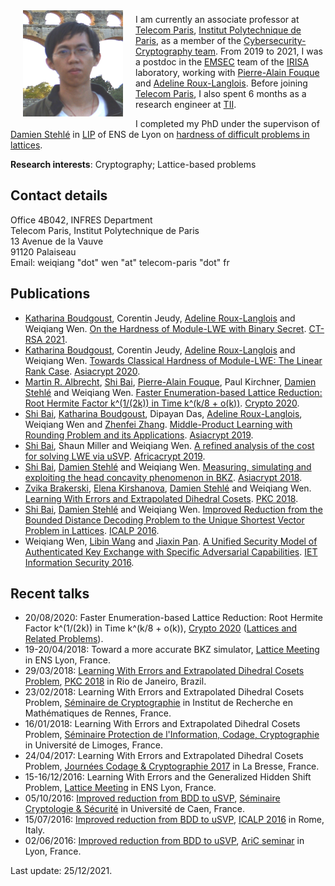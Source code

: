 <img src="./weiqiang.jpg" alt="[Weiqiang Wen]" align="left" vspace="8" hspace="20" width="160" height="170">

I am currently an associate professor at [Telecom Paris](https://www.telecom-paris.fr/), [Institut Polytechnique de Paris](https://www.ip-paris.fr), as a member of the [Cybersecurity-Cryptography team](https://www.telecom-paris.fr/en/research/laboratories/information-processing-and-communication-laboratory-ltci/research-teams/cybersecurity-cryptography-c2). From 2019 to 2021, I was a postdoc in the <a href="https://www.irisa.fr/emsec/?p=presentation">EMSEC</a> team of the <a href="http://www.irisa.fr/">IRISA</a> laboratory,
working with <a href="https://www.di.ens.fr/~fouque/">Pierre-Alain Fouque</a> and <a href="http://people.irisa.fr/Adeline.Roux-Langlois/">Adeline Roux-Langlois</a>. Before joining [Telecom Paris](https://www.telecom-paris.fr/), I also spent 6 months as a research engineer at [TII](https://www.tii.ae).

I completed my PhD under the supervison of [Damien Stehl&eacute;](http://perso.ens-lyon.fr/damien.stehle/) in [LIP](http://www.ens-lyon.fr/LIP) of ENS de Lyon on [hardness of difficult problems in lattices](http://people.irisa.fr/Weiqiang.Wen/thesis.html).

**Research interests**: Cryptography; Lattice-based problems

## Contact details
Office 4B042, INFRES Department  
Telecom Paris, Institut Polytechnique de Paris  
13 Avenue de la Vauve  
91120 Palaiseau  
Email: weiqiang "dot" wen "at" telecom-paris "dot" fr  

## Publications
- [Katharina Boudgoust](https://katinkabou.github.io/), Corentin Jeudy, [Adeline Roux-Langlois](http://people.irisa.fr/Adeline.Roux-Langlois/) and Weiqiang Wen. [On the Hardness of Module-LWE with Binary Secret](https://eprint.iacr.org/2021/265). [CT-RSA 2021](https://sites.google.com/site/ctrsa2021/home).
- [Katharina Boudgoust](https://katinkabou.github.io/), Corentin Jeudy, [Adeline Roux-Langlois](http://people.irisa.fr/Adeline.Roux-Langlois/) and Weiqiang Wen. [Towards Classical Hardness of Module-LWE: The Linear Rank Case](https://eprint.iacr.org/2020/1020). [Asiacrypt 2020](https://asiacrypt.iacr.org/2020/).
- [Martin R. Albrecht](https://malb.io/), [Shi Bai](https://maths-people.anu.edu.au/~bai/), [Pierre-Alain Fouque](https://www.di.ens.fr/~fouque/), Paul Kirchner, [Damien Stehl&eacute;](http://perso.ens-lyon.fr/damien.stehle/) and Weiqiang Wen. [Faster Enumeration-based Lattice Reduction: Root Hermite Factor k^(1/(2k)) in Time k^(k/8 + o(k))](https://eprint.iacr.org/2020/707). [Crypto 2020](https://crypto.iacr.org/2020/).
- [Shi Bai](https://maths-people.anu.edu.au/~bai/), [Katharina Boudgoust](https://katinkabou.github.io/), Dipayan Das, [Adeline Roux-Langlois](http://people.irisa.fr/Adeline.Roux-Langlois/), Weiqiang Wen and [Zhenfei Zhang](https://zhenfeizhang.github.io/). [Middle-Product Learning with Rounding Problem and its Applications](https://eprint.iacr.org/2019/1001). [Asiacrypt 2019](https://asiacrypt.iacr.org/2019/).
- [Shi Bai](https://maths-people.anu.edu.au/~bai/), Shaun Miller and Weiqiang Wen. [A refined analysis of the cost for solving
LWE via uSVP](https://eprint.iacr.org/2019/502). [Africacrypt 2019](http://africacrypt2019.aui.ma/index.php).
- [Shi Bai](https://maths-people.anu.edu.au/~bai/), [Damien Stehl&eacute;](http://perso.ens-lyon.fr/damien.stehle/) and Weiqiang Wen. [Measuring, simulating and exploiting the head concavity phenomenon in BKZ](https://eprint.iacr.org/2018/856). [Asiacrypt 2018](https://pkc.iacr.org/2018/).
- [Zvika Brakerski](http://www.wisdom.weizmann.ac.il/~zvikab/), [Elena Kirshanova](http://perso.ens-lyon.fr/elena.kirshanova/), [Damien Stehl&eacute;](http://perso.ens-lyon.fr/damien.stehle/) and Weiqiang Wen. [Learning With Errors and Extrapolated Dihedral Cosets](https://arxiv.org/abs/1710.08223). [PKC 2018](https://pkc.iacr.org/2018/).
- [Shi Bai](https://maths-people.anu.edu.au/~bai/), [Damien Stehl&eacute;](http://perso.ens-lyon.fr/damien.stehle/) and Weiqiang Wen. [Improved Reduction from the Bounded Distance Decoding Problem to the Unique Shortest Vector Problem in Lattices](http://eprint.iacr.org/2016/753). [ICALP 2016](http://www.easyconferences.eu/icalp2016/).
- Weiqiang Wen, [Libin Wang](https://www.researchgate.net/profile/Libin_Wang6) and [Jiaxin Pan](https://www.ntnu.edu/employees/jiaxin.pan). [A Unified Security Model of Authenticated Key Exchange with Specific Adversarial Capabilities](http://eprint.iacr.org/2013/871). [IET Information Security 2016](http://digital-library.theiet.org/content/journals/10.1049/iet-ifs.2014.0234).

## Recent talks

- 20/08/2020: Faster Enumeration-based Lattice Reduction: Root Hermite Factor k^(1/(2k)) in Time k^(k/8 + o(k)), [Crypto 2020](https://crypto.iacr.org/2020/) ([Lattices and Related Problems](https://crypto.iacr.org/2020/program.php#day-2020-08-20)).
- 19-20/04/2018: Toward a more accurate BKZ simulator, [Lattice Meeting](https://crypto.iacr.org/2020/program.php#day-2020-08-20) in ENS Lyon, France.
- 29/03/2018: [Learning With Errors and Extrapolated Dihedral Cosets Problem](./lweedcp_PKC.pdf), [PKC 2018](https://pkc.iacr.org/2018/) in Rio de Janeiro, Brazil.
- 23/02/2018: Learning With Errors and Extrapolated Dihedral Cosets Problem, [S&eacute;minaire de Cryptographie](https://webmath.univ-rennes1.fr/crypto/) in Institut de Recherche en Math&eacute;matiques de Rennes, France.
- 16/01/2018: Learning With Errors and Extrapolated Dihedral Cosets Problem, [S&eacute;minaire Protection de l'Information, Codage, Cryptographie](https://indico.math.cnrs.fr/event/3104/) in Universit&eacute; de Limoges, France.
- 24/04/2017: Learning With Errors and Extrapolated Dihedral Cosets Problem, [Journ&eacute;es Codage & Cryptographie 2017](https://jc2-2017.inria.fr/) in La Bresse, France.
- 15-16/12/2016: Learning With Errors and the Generalized Hidden Shift Problem, [Lattice Meeting](http://perso.ens-lyon.fr/damien.stehle/LATTICE_MEETINGS.html) in ENS Lyon, France.
- 05/10/2016: [Improved reduction from BDD to uSVP](./bddusvp_Caen.pdf),  [S&eacute;minaire Cryptologie & S&eacute;curit&eacute;](https://barbierm01.users.greyc.fr/seminaire_crypto/seminaire.html) in Universit&eacute; de Caen, France.
- 15/07/2016: [Improved reduction from BDD to uSVP](./bddusvp_ICALP.pdf), [ICALP 2016](http://www.easyconferences.eu/icalp2016) in Rome, Italy.
- 02/06/2016: [Improved reduction from BDD to uSVP](./bddusvp_AriC.pdf), [AriC seminar](http://www.ens-lyon.fr/LIP/AriC/seminar) in Lyon, France.

Last update: 25/12/2021.
